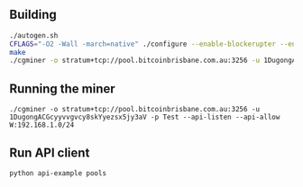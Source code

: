 ## Building
```bash
./autogen.sh
CFLAGS="-O2 -Wall -march=native" ./configure --enable-blockerupter --enable-icarus
make
./cgminer -o stratum+tcp://pool.bitcoinbrisbane.com.au:3256 -u 1DugongACGcyyvvgvcy8skYyezsx5jy3aV -p Test --api-allow 127.0.0.1 --api-listen
```

## Running the miner
`./cgminer -o stratum+tcp://pool.bitcoinbrisbane.com.au:3256 -u 1DugongACGcyyvvgvcy8skYyezsx5jy3aV -p Test --api-listen --api-allow W:192.168.1.0/24`

## Run API client
`python api-example pools`
